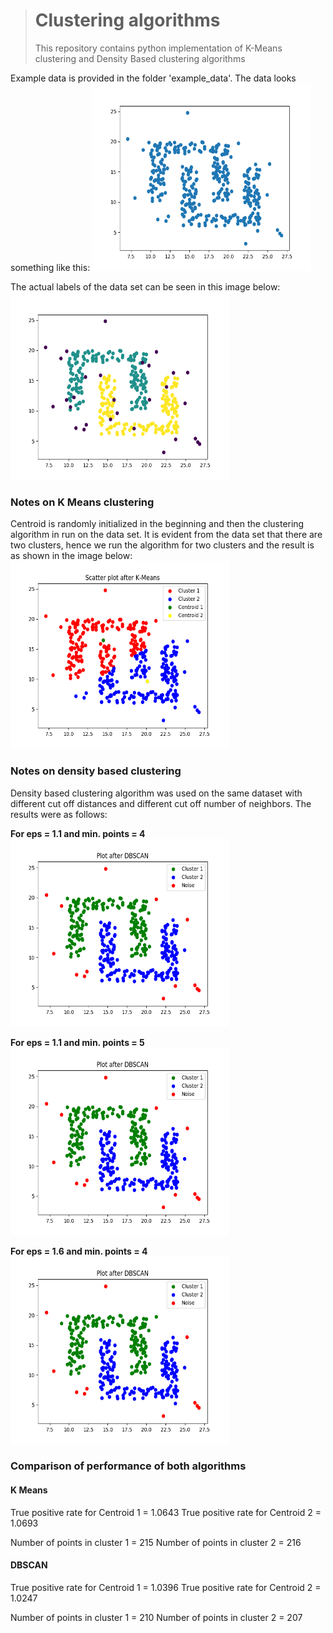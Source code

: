 


> # Clustering algorithms
> This repository contains python implementation of K-Means clustering and Density Based clustering algorithms

Example data is provided in the folder 'example_data'. The data looks something like this:
<img src="https://raw.githubusercontent.com/nkapilchandra/Clustering-algorithms/master/images/dataset.png" width="350" height="300"  />

The actual labels of the data set can be seen in this image below:
<img src="https://raw.githubusercontent.com/nkapilchandra/Clustering-algorithms/master/images/actual.png" width="350" height="300"  />


### Notes on K Means clustering
Centroid is randomly initialized in the beginning and then the clustering algorithm in run on the data set. It is evident from the data set that there are two clusters, hence we run the algorithm for two clusters and the result is as shown in the image below:
<img src="https://raw.githubusercontent.com/nkapilchandra/Clustering-algorithms/master/images/kmeans.png" width="350" height="300"  />

### Notes on density based clustering
Density based clustering algorithm was used on the same dataset with different cut off distances and different cut off number of neighbors. The results were as follows:

**For eps = 1.1 and min. points = 4**
<img src="https://raw.githubusercontent.com/nkapilchandra/Clustering-algorithms/master/images/DBSCAN_1.png" width="350" height="300"  />

**For eps = 1.1 and min. points = 5**
<img src="https://raw.githubusercontent.com/nkapilchandra/Clustering-algorithms/master/images/DBSCAN_2.png" width="350" height="300"  />

**For eps = 1.6 and min. points = 4**
<img src="https://raw.githubusercontent.com/nkapilchandra/Clustering-algorithms/master/images/DBSCAN_3.png" width="350" height="300"  />

### Comparison of performance of both algorithms
#### **K Means**
True positive rate for Centroid 1 = 1.0643
True positive rate for Centroid 2 = 1.0693

Number of points in cluster 1 = 215
Number of points in cluster 2 = 216

#### **DBSCAN**
True positive rate for Centroid 1 = 1.0396
True positive rate for Centroid 2 = 1.0247

Number of points in cluster 1 = 210
Number of points in cluster 2 = 207
